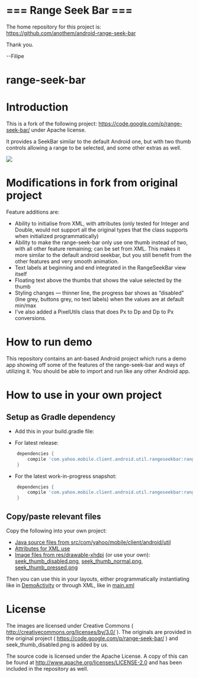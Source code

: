 # === Range Seek Bar ===

The home repository for this project is: https://github.com/anothem/android-range-seek-bar

Thank you.

--Filipe


range-seek-bar
======================

# Introduction

This is a fork of the following project: https://code.google.com/p/range-seek-bar/ under Apache license.

It provides a SeekBar similar to the default Android one, but with two thumb controls allowing a range to be selected, and some other extras as well.

![](demo_screenshot.png)

# Modifications in fork from original project

Feature additions are:

* Ability to initialise from XML, with attributes (only tested for Integer and Double, would not support all the original types that the class supports when initialized programmatically)
* Ability to make the range-seek-bar only use one thumb instead of two, with all other feature remaining; can be set from XML.
  This makes it more similar to the default android seekbar, but you still benefit from the other features and very smooth animation.
* Text labels at beginning and end integrated in the RangeSeekBar view itself
* Floating text above the thumbs that shows the value selected by the thumb
* Styling changes — thinner line, the progress bar shows as “disabled” (line grey, buttons grey, no text labels) when the values are at default min/max
* I’ve also added a PixelUtils class that does Px to Dp and Dp to Px conversions.

# How to run demo

This repository contains an ant-based Android project which runs a demo app showing off some of the features of the range-seek-bar and ways of utilizing it.
You should be able to import and run like any other Android app.

# How to use in your own project

## Setup as Gradle dependency

* Add this in your build.gradle file:

 * For latest release: 

```groovy
	dependencies {
    	compile 'com.yahoo.mobile.client.android.util.rangeseekbar:rangeseekbar-library:0.1.0'
	}
```

 * For the latest work-in-progress snapshot:

```groovy
	dependencies {
    	compile 'com.yahoo.mobile.client.android.util.rangeseekbar:rangeseekbar-library:0.2.0-SNAPSHOT'
	}
```

## Copy/paste relevant files

Copy the following into your own project:
* [Java source files from src/com/yahoo/mobile/client/android/util](rangeseekbar/src/main/java/com/yahoo/mobile/client/android/util)
* [Attributes for XML use](rangeseekbar/src/main/res/values/attrs.xml)
* [Image files from res/drawable-xhdpi](rangeseekbar/src/main/res/drawable-xhdpi) (or use your own): [seek_thumb_disabled.png](rangeseekbar/src/main/res/drawable-xhdpi/seek_thumb_disabled.png), [seek_thumb_normal.png](rangeseekbar/src/main/res/drawable-xhdpi/seek_thumb_normal.png), [seek_thumb_pressed.png](rangeseekbar/src/main/res/drawable-xhdpi/seek_thumb_pressed.png)

Then you can use this in your layouts, either programmatically instantiating like in [DemoActivity](rangeseekbar-sample/src/main/java/com/yahoo/mobile/client/android/demo/DemoActivity.java) or through XML, like in [main.xml](rangeseekbar-sample/src/main/res/layout/main.xml)


# License

The images are licensed under Creative Commons ( http://creativecommons.org/licenses/by/3.0/ ). The originals are provided in the original project ( https://code.google.com/p/range-seek-bar/ ) and seek_thumb_disabled.png is added by us.

The source code is licensed under the Apache License. A copy of this can be found at http://www.apache.org/licenses/LICENSE-2.0 and has been included in the repository as well.
